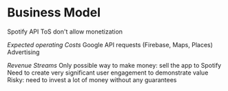 # Business Model

Spotify API ToS don't allow monetization


*Expected operating Costs*
Google API requests (Firebase, Maps, Places)
Advertising

*Revenue Streams*
Only possible way to make money: sell the app to Spotify
    Need to create very significant user engagement to demonstrate value
    Risky: need to invest a lot of money without any guarantees
